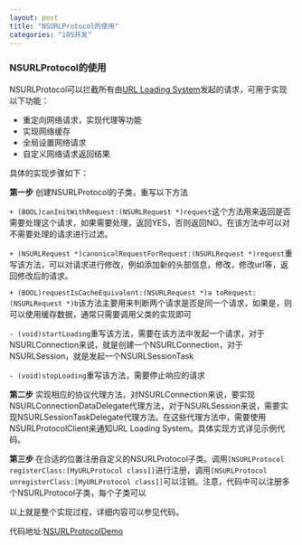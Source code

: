 ```yaml
---
layout: post
title: "NSURLProtocol的使用"
categories: "iOS开发"
---
```


### NSURLProtocol的使用

NSURLProtocol可以拦截所有由[URL Loading System](https://developer.apple.com/library/mac/documentation/Cocoa/Conceptual/URLLoadingSystem/URLLoadingSystem.html#//apple_ref/doc/uid/10000165i)发起的请求，可用于实现以下功能：

 * 重定向网络请求，实现代理等功能
 * 实现网络缓存
 * 全局设置网络请求
 * 自定义网络请求返回结果

具体的实现步骤如下：

**第一步** 创建NSURLProtocol的子类，重写以下方法

`+ (BOOL)canInitWithRequest:(NSURLRequest *)request`这个方法用来返回是否需要处理这个请求，如果需要处理，返回YES，否则返回NO。在该方法中可以对不需要处理的请求进行过滤。

`+ (NSURLRequest *)canonicalRequestForRequest:(NSURLRequest *)request`重写该方法，可以对请求进行修改，例如添加新的头部信息，修改，修改url等，返回修改后的请求。

`+ (BOOL)requestIsCacheEquivalent:(NSURLRequest *)a toRequest:(NSURLRequest *)b`该方法主要用来判断两个请求是否是同一个请求，如果是，则可以使用缓存数据，通常只需要调用父类的实现即可

`- (void)startLoading`重写该方法，需要在该方法中发起一个请求，对于NSURLConnection来说，就是创建一个NSURLConnection，对于NSURLSession，就是发起一个NSURLSessionTask

`- (void)stopLoading`重写该方法，需要停止响应的请求

**第二步** 实现相应的协议代理方法，对NSURLConnection来说，要实现NSURLConnectionDataDelegate代理方法，对于NSURLSession来说，需要实现NSURLSessionTaskDelegate代理方法。在这些代理方法中，需要使用NSURLProtocolClient来通知URL Loading System。具体实现方式详见示例代码。

**第三步** 在合适的位置注册自定义的NSURLProtocol子类。调用`[NSURLProtocol registerClass:[MyURLProtocol class]]`进行注册，调用`[NSURLProtocol unregisterClass:[MyURLProtocol class]]`可以注销。注意，代码中可以注册多个NSURLProtocol子类，每个子类可以

以上就是整个实现过程，详细内容可以参见代码。

代码地址:[NSURLProtocolDemo](https://github.com/liujinlongxa/NSURLProtocolDemo)
